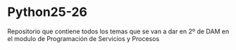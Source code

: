 # Python25-26

Repositorio que contiene todos los temas que se van a dar en 2º de DAM en el modulo de Programación de Servicios y Procesos
